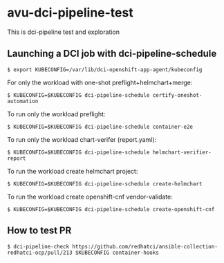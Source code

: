 # avu-dci-pipeline-test
This is dci-pipeline test and exploration

## Launching a DCI job with dci-pipeline-schedule

```ShellSession
$ export KUBECONFIG=/var/lib/dci-openshift-app-agent/kubeconfig
```

For only the workload with one-shot preflight+helmchart+merge:

```ShellSession
$ KUBECONFIG=$KUBECONFIG dci-pipeline-schedule certify-oneshot-automation
```

To run only the workload preflight:

```ShellSession
$ KUBECONFIG=$KUBECONFIG dci-pipeline-schedule container-e2e
```

To run only the workload chart-verifer (report.yaml):

```ShellSession
$ KUBECONFIG=$KUBECONFIG dci-pipeline-schedule helmchart-verifier-report
```

To run the workload create helmchart project:

```ShellSession
$ KUBECONFIG=$KUBECONFIG dci-pipeline-schedule create-helmchart
```

To run the workload create openshift-cnf vendor-validate:

```ShellSession
$ KUBECONFIG=$KUBECONFIG dci-pipeline-schedule create-openshift-cnf
```

## How to test PR
```ShellSession
$ dci-pipeline-check https://github.com/redhatci/ansible-collection-redhatci-ocp/pull/213 $KUBECONFIG container-hooks
```


